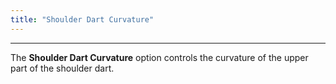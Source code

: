 ```yaml
---
title: "Shoulder Dart Curvature"
---
```


***

The **Shoulder Dart Curvature** option controls the curvature of the upper part of the shoulder dart.




